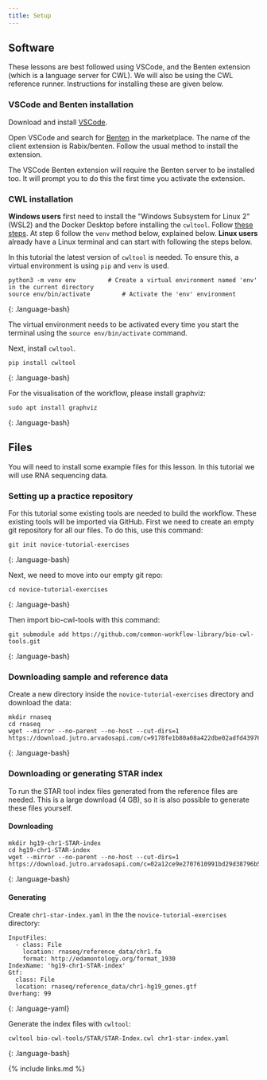 ```yaml
---
title: Setup
---
```


## Software

These lessons are best followed using VSCode, and the Benten extension (which is a language server for CWL). We will also be using the CWL reference runner. Instructions for installing these are given below.

### VSCode and Benten installation

Download and install [VSCode](https://code.visualstudio.com/).

Open VSCode and search for [Benten](https://marketplace.visualstudio.com/items?itemName=sbg-rabix.benten-cwl) in the marketplace. The name of the client extension is Rabix/benten. Follow the usual method to install the extension.

The VSCode Benten extension will require the Benten server to be installed too. It will prompt you to do this the first time you activate the extension.

### CWL installation

__Windows users__ first need to install the "Windows Subsystem for Linux 2" (WSL2) and the Docker Desktop before installing the `cwltool`.
Follow [these steps](https://github.com/common-workflow-language/cwltool#ms-windows-users). At step 6 follow the `venv` method below, explained below.
__Linux users__ already have a Linux terminal and can start with following the steps below.

In this tutorial the latest version of `cwltool` is needed. To ensure this, a virtual environment is using `pip` and `venv` is used.

~~~
python3 -m venv env			# Create a virtual environment named 'env' in the current directory
source env/bin/activate			# Activate the 'env' environment
~~~
{: .language-bash}

The virtual environment needs to be activated every time you start the terminal using the `source env/bin/activate` command.

Next, install `cwltool`.

~~~
pip install cwltool
~~~
{: .language-bash}


For the visualisation of the workflow, please install graphviz:

~~~
sudo apt install graphviz
~~~
{: .language-bash}

## Files

You will need to install some example files for this lesson. In this tutorial we will use RNA sequencing data.

### Setting up a practice repository
For this tutorial some existing tools are needed to build the workflow. These existing tools will be imported via GitHub. 
First we need to create an empty git repository for all our files. To do this, use this command:
~~~
git init novice-tutorial-exercises
~~~
{: .language-bash}

Next, we need to move into our empty git repo:

~~~
cd novice-tutorial-exercises
~~~
{: .language-bash}

Then import bio-cwl-tools with this command:
~~~
git submodule add https://github.com/common-workflow-library/bio-cwl-tools.git
~~~
{: .language-bash}

### Downloading sample and reference data
Create a new directory inside the `novice-tutorial-exercises` directory and download the data:
~~~
mkdir rnaseq
cd rnaseq
wget --mirror --no-parent --no-host --cut-dirs=1 https://download.jutro.arvadosapi.com/c=9178fe1b80a08a422dbe02adfd439764+925/
~~~
{: .language-bash}

### Downloading or generating STAR index
To run the STAR tool index files generated from the reference files are needed.
This is a large download (4 GB), so it is also possible to generate these files yourself.

#### Downloading
~~~
mkdir hg19-chr1-STAR-index
cd hg19-chr1-STAR-index
wget --mirror --no-parent --no-host --cut-dirs=1 https://download.jutro.arvadosapi.com/c=02a12ce9e2707610991bd29d38796b57+2912/
~~~
{: .language-bash}

#### Generating 
Create `chr1-star-index.yaml` in the the `novice-tutorial-exercises` directory:
~~~
InputFiles:
  - class: File
    location: rnaseq/reference_data/chr1.fa
    format: http://edamontology.org/format_1930
IndexName: 'hg19-chr1-STAR-index'
Gtf:
  class: File
  location: rnaseq/reference_data/chr1-hg19_genes.gtf
Overhang: 99
~~~
{: .language-yaml}

Generate the index files with `cwltool`:
~~~
cwltool bio-cwl-tools/STAR/STAR-Index.cwl chr1-star-index.yaml
~~~
{: .language-bash}

{% include links.md %}
